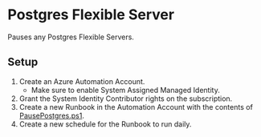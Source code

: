 # Postgres Flexible Server

Pauses any Postgres Flexible Servers.

## Setup

1. Create an Azure Automation Account.
    - Make sure to enable System Assigned Managed Identity.
1. Grant the System Identity Contributor rights on the subscription.
1. Create a new Runbook in the Automation Account with the contents of [PausePostgres.ps1](./PausePostgres.ps1).
1. Create a new schedule for the Runbook to run daily.
